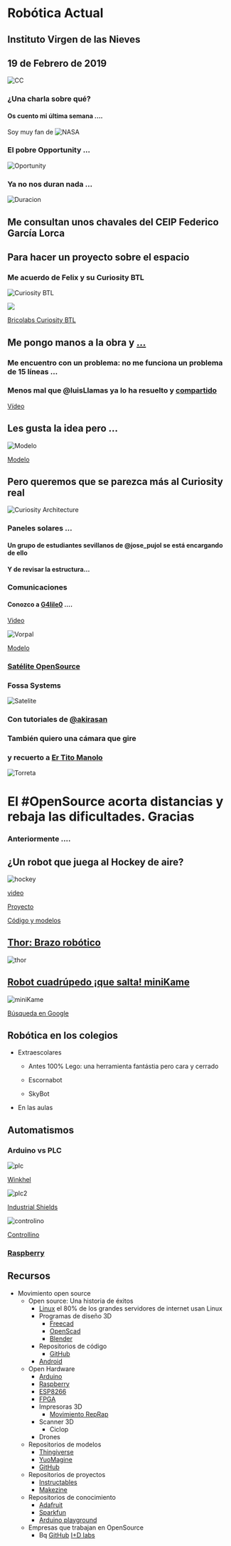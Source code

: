 # Robótica Actual

## Instituto Virgen de las Nieves

## 19 de Febrero de 2019

![CC](./images/Licencia_CC.png)

### ¿Una charla sobre qué?

#### Os cuento mi última semana ....

Soy muy fan de ![NASA](https://cdn.shopify.com/s/files/1/0192/1088/products/57847_1024x1024.png?v=1546624552)

### El pobre Opportunity ...

![Oportunity](https://cnet3.cbsistatic.com/img/I7Ag7A6dBZIUfjX4H5xiFWh_Ihw=/970x0/2018/08/17/e102c9bf-5542-4dce-bac6-1cfa903f2115/opprover.jpg)


### Ya no nos duran nada ...

![Duracion](https://mars.nasa.gov/system/resources/detail_files/8249_MER_ByTheNumbers_infographic_Feb2019.jpg)

## Me consultan unos chavales del CEIP Federico García Lorca

## Para hacer un proyecto sobre el espacio

### Me acuerdo de Felix y su Curiosity BTL

![Curiosity BTL](https://bricolabs.cc/wiki/_media/proyectos/curiosity/curiosity_2_800.jpg?w=800&tok=4d9273)


![](https://pbs.twimg.com/media/DzXs3rFX0AEITxD?format=jpg&name=4096x4096)

[Bricolabs Curiosity BTL](https://bricolabs.cc/wiki/proyectos/curiosity_btl)

## Me pongo manos a la obra y [...](https://github.com/javacasm/Curiosity_btl)

### Me encuentro con un problema: no me funciona un problema de 15 líneas ...

### Menos mal que @luisLlamas ya lo ha resuelto y [compartido](https://www.luisllamas.es/salidas-analogicas-pwm-en-arduino/)

[Vídeo](https://photos.app.goo.gl/wyZHRgwfbKUe8Zgx5)

## Les gusta la idea pero ... 

![Modelo](https://cdn.thingiverse.com/renders/8c/d8/23/7b/d2/31d51dae61ead87122333f0cf6d42c45_preview_featured.jpg)

[Modelo](https://www.thingiverse.com/thing:3432863)

## Pero queremos que se parezca más al Curiosity real

![Curiosity Architecture](https://cdn.zmescience.com/wp-content/uploads/2011/11/mars-curiosity-rover.jpg)

### Paneles solares ... 

#### Un grupo de estudiantes sevillanos de @jose_pujol se está encargando de ello 
#### Y de revisar la estructura...

### Comunicaciones

#### Conozco a [G4lile0](https://twitter.com/G4lile0) ....

[Video](https://twitter.com/i/status/926621997861408769)

![Vorpal](https://cdn.thingiverse.com/renders/f3/e2/e7/a4/34/2b68053a1e86087b9764f5b8103d3f21_preview_featured.jpg)

[Modelo](https://www.thingiverse.com/thing:2513566)

### [Satélite OpenSource](https://twitter.com/G4lile0/status/1095479960045789189)

### Fossa Systems

![Satelite](https://pbs.twimg.com/media/Dq53BrPXQAAzXJM.jpg)

### Con tutoriales de [@akirasan](http://akirasan.net/tag/lora/)

### También quiero una cámara que  gire 

### y recuerto a [Er Tito Manolo](http://3drf.com/pan-tilt-head/)

![Torreta](http://3drf.com/wp-content/uploads/2017/09/ba3a716b68d09a9e3d9e86e922159904_preview_featured.jpg)

# El #OpenSource acorta distancias y rebaja las dificultades. Gracias

### Anteriormente ....

## ¿Un robot que juega al Hockey de aire?

![hockey](http://3.bp.blogspot.com/-UgdFH2bBbYs/Uu_9BX0HnbI/AAAAAAAAB1Q/ev6hrZdyXmc/s640/mesa.jpg)

[video](https://www.youtube.com/watch?v=CjzSeOg8oTs)

[Proyecto](http://jjrobots.com/air-hockey-robot-a-3d-printer-hack/)

[Código y modelos](https://github.com/JJulio/AHRobot  )


## [Thor: Brazo robótico](https://github.com/bqlabs/Thor)

![thor](https://raw.githubusercontent.com/bqlabs/Thor/developer/gallery/Thor3D.png)


## [Robot cuadrúpedo ¡que salta! miniKame](https://github.com/bqlabs/miniKame)

![miniKame](https://camo.githubusercontent.com/6b66f157b05d8f291f3898e9e3e6d6628e784438/687474703a2f2f63646e2e6d616b65616769662e636f6d2f6d656469612f31322d32322d323031352f4d51387a316e2e676966)

[Búsqueda en Google](https://www.google.es/search?q=minikame&client=ubuntu&hs=yJN&source=lnms&tbm=isch&sa=X&ved=0ahUKEwjC8Z3-n8fgAhXlYN8KHbmoBQQQ_AUIDigB&biw=1920&bih=914#imgrc=reTM95qlO4_BOM:)

## Robótica en los colegios

* Extraescolares

  * Antes 100% Lego: una herramienta fantástia pero cara y cerrado

  * Escornabot
  * SkyBot

* En las aulas

## Automatismos

### Arduino vs PLC

![plc](./images/arduinoPLC.jpg)

[Winkhel](http://www.electan.com/miniautomata-plc-arduino-winkhel-p-3273.html)

![plc2](./images/PLC-ARDUINO-ARDBOX-ANALOG-20-1-247x300.jpg)

[Industrial Shields](http://www.industrialshields.com/)

![controlino](./images/HD06157-2-500x333.jpg)

[Controllino](http://controllino.cc/)

### [Raspberry](./raspberry/charla.md)

## Recursos

* Movimiento open source
  * Open source: Una historia de éxitos
    * [Linux](http://www.linux.org/) el 80% de los grandes servidores de internet usan Linux
    * Programas de diseño 3D
      * [Freecad](http://freecad.org)
      * [OpenScad](http://openscad.org)
      * [Blender](http://blender.com)
    * Repositorios de código
      * [GitHub](http://GitHub.com)
    * [Android](http://android.com)
  * Open Hardware
    * [Arduino](http://arduino.cc)
    * [Raspberry](http://raspberry.org)
    * [ESP8266](http://www.esp8266.com/)
    * [FPGA](https://github.com/Obijuan/open-fpga-verilog-tutorial/wiki)
    * Impresoras 3D  
      * [Movimiento RepRap](http://reprap.org)
    * Scanner 3D
      * Ciclop
    * Drones  
  * Repositorios de modelos
    * [Thingiverse](http://Thingiverse.com)
    * [YuoMagine](http://youmagine.com)
    * [GitHub](http://GitHub.com)
  * Repositorios de  proyectos
    * [Instructables](http://Instructables.com)
    * [Makezine](http://makezine.com)
  * Repositorios de conocimiento
    * [Adafruit](http://adafruit.com)
    * [Sparkfun](http://sparkfun.com)
    * [Arduino playground](http://playground.arduino.cc)
  * Empresas que trabajan en OpenSource
    * Bq [GitHub](https://github.com/bq) [I+D labs](https://github.com/bqlabs)
